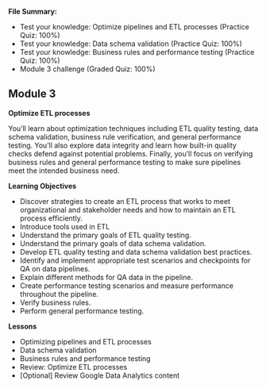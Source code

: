 **File Summary:**
- Test your knowledge: Optimize pipelines and ETL processes (Practice Quiz: 100%)
- Test your knowledge: Data schema validation (Practice Quiz: 100%)
- Test your knowledge: Business rules and performance testing (Practice Quiz: 100%)
- Module 3 challenge (Graded Quiz: 100%)

## Module 3
**Optimize ETL processes**

You’ll learn about optimization techniques including ETL quality testing, data schema validation, business rule verification, and general performance testing. You’ll also explore data integrity and learn how built-in quality checks defend against potential problems. Finally, you’ll focus on verifying business rules and general performance testing to make sure pipelines meet the intended business need.

**Learning Objectives**
- Discover strategies to create an ETL process that works to meet organizational and stakeholder needs and how to maintain an ETL process efficiently.
- Introduce tools used in ETL
- Understand the primary goals of ETL quality testing.
- Understand the primary goals of data schema validation.
- Develop ETL quality testing and data schema validation best practices.
- Identify and implement appropriate test scenarios and checkpoints for QA on data pipelines.
- Explain different methods for QA data in the pipeline.
- Create performance testing scenarios and measure performance throughout the pipeline.
- Verify business rules.
- Perform general performance testing.

**Lessons**
- Optimizing pipelines and ETL processes
- Data schema validation
- Business rules and performance testing
- Review: Optimize ETL processes
- [Optional] Review Google Data Analytics content

